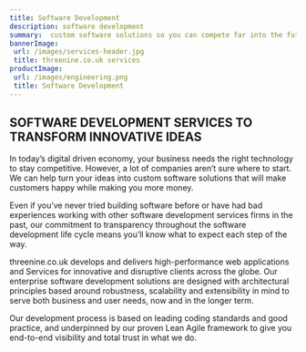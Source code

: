 ```yaml
---
title: Software Development
description: software development
summary:  custom software solutions so you can compete far into the future.
bannerImage:
 url: /images/services-header.jpg
 title: threenine.co.uk services
productImage:
 url: /images/engineering.png
 title: Software Development
---
```


## SOFTWARE DEVELOPMENT SERVICES TO TRANSFORM INNOVATIVE IDEAS 

In today’s digital driven economy, your business needs the right technology to stay competitive. However, a lot of companies aren’t sure where to start. We can help turn your ideas into custom software solutions that will make customers happy while making you more money.

Even if you’ve never tried building software before or have had bad experiences working with other software development services firms in the past, our commitment to transparency throughout the software development life cycle means you’ll know what to expect each step of the way.

threenine.co.uk develops and delivers high-performance web applications and Services for innovative and disruptive clients across the globe. Our enterprise software development solutions are designed with architectural principles based around robustness, scalability and extensibility in mind to serve both business and user needs, now and in the longer term.

Our development process is based on leading coding standards and good practice, and underpinned by our proven Lean Agile framework to give you end-to-end visibility and total trust in what we do.


